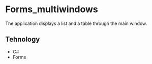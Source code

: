 # Forms_multiwindows
The application displays a list and a table through the main window.

## Tehnology
- C#
- Forms
